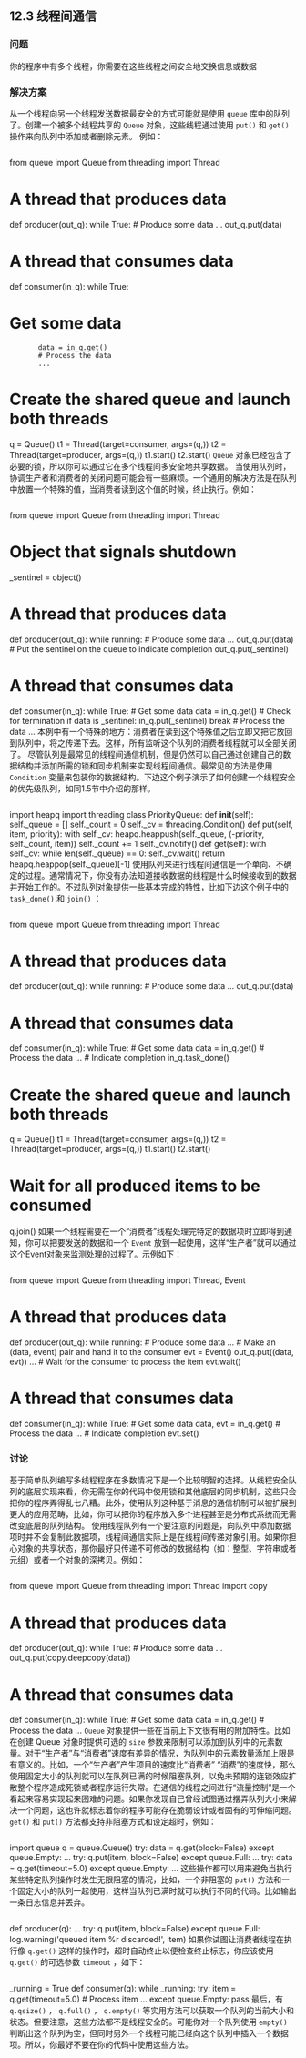## 12.3 线程间通信 ##
### 问题 ###
你的程序中有多个线程，你需要在这些线程之间安全地交换信息或数据
### 解决方案 ###
从一个线程向另一个线程发送数据最安全的方式可能就是使用 ``queue`` 库中的队列了。创建一个被多个线程共享的 ``Queue`` 对象，这些线程通过使用 ``put()`` 和 ``get()`` 操作来向队列中添加或者删除元素。
例如：
```python
```
   from queue import Queue
   from threading import Thread
   # A thread that produces data
   def producer(out_q):
       while True:
           # Produce some data
           ...
           out_q.put(data)
   # A thread that consumes data
   def consumer(in_q):
       while True:
   # Get some data
           data = in_q.get()
           # Process the data
           ...
   # Create the shared queue and launch both threads
   q = Queue()
   t1 = Thread(target=consumer, args=(q,))
   t2 = Thread(target=producer, args=(q,))
   t1.start()
   t2.start()
``Queue`` 对象已经包含了必要的锁，所以你可以通过它在多个线程间多安全地共享数据。
当使用队列时，协调生产者和消费者的关闭问题可能会有一些麻烦。一个通用的解决方法是在队列中放置一个特殊的值，当消费者读到这个值的时候，终止执行。例如：
```python
```
   from queue import Queue
   from threading import Thread
   # Object that signals shutdown
   _sentinel = object()
   # A thread that produces data
   def producer(out_q):
       while running:
           # Produce some data
           ...
           out_q.put(data)
       # Put the sentinel on the queue to indicate completion
       out_q.put(_sentinel)
   # A thread that consumes data
   def consumer(in_q):
       while True:
           # Get some data
           data = in_q.get()
           # Check for termination
           if data is _sentinel:
               in_q.put(_sentinel)
               break
           # Process the data
           ...
本例中有一个特殊的地方：消费者在读到这个特殊值之后立即又把它放回到队列中，将之传递下去。这样，所有监听这个队列的消费者线程就可以全部关闭了。
尽管队列是最常见的线程间通信机制，但是仍然可以自己通过创建自己的数据结构并添加所需的锁和同步机制来实现线程间通信。最常见的方法是使用 ``Condition`` 变量来包装你的数据结构。下边这个例子演示了如何创建一个线程安全的优先级队列，如同1.5节中介绍的那样。
```python
```
   import heapq
   import threading
   class PriorityQueue:
       def __init__(self):
           self._queue = []
           self._count = 0
           self._cv = threading.Condition()
       def put(self, item, priority):
           with self._cv:
               heapq.heappush(self._queue, (-priority, self._count, item))
               self._count += 1
               self._cv.notify()
       def get(self):
           with self._cv:
               while len(self._queue) == 0:
                   self._cv.wait()
               return heapq.heappop(self._queue)[-1]
使用队列来进行线程间通信是一个单向、不确定的过程。通常情况下，你没有办法知道接收数据的线程是什么时候接收到的数据并开始工作的。不过队列对象提供一些基本完成的特性，比如下边这个例子中的 ``task_done()`` 和 ``join()`` ：
```python
```
   from queue import Queue
   from threading import Thread
   # A thread that produces data
   def producer(out_q):
       while running:
           # Produce some data
           ...
           out_q.put(data)
   # A thread that consumes data
   def consumer(in_q):
       while True:
           # Get some data
           data = in_q.get()
           # Process the data
           ...
           # Indicate completion
           in_q.task_done()
   # Create the shared queue and launch both threads
   q = Queue()
   t1 = Thread(target=consumer, args=(q,))
   t2 = Thread(target=producer, args=(q,))
   t1.start()
   t2.start()
   # Wait for all produced items to be consumed
   q.join()
如果一个线程需要在一个“消费者”线程处理完特定的数据项时立即得到通知，你可以把要发送的数据和一个 ``Event`` 放到一起使用，这样“生产者”就可以通过这个Event对象来监测处理的过程了。示例如下：
```python
```
   from queue import Queue
   from threading import Thread, Event
   # A thread that produces data
   def producer(out_q):
       while running:
           # Produce some data
           ...
           # Make an (data, event) pair and hand it to the consumer
           evt = Event()
           out_q.put((data, evt))
           ...
           # Wait for the consumer to process the item
           evt.wait()
   # A thread that consumes data
   def consumer(in_q):
       while True:
           # Get some data
           data, evt = in_q.get()
           # Process the data
           ...
           # Indicate completion
           evt.set()
### 讨论 ###
基于简单队列编写多线程程序在多数情况下是一个比较明智的选择。从线程安全队列的底层实现来看，你无需在你的代码中使用锁和其他底层的同步机制，这些只会把你的程序弄得乱七八糟。此外，使用队列这种基于消息的通信机制可以被扩展到更大的应用范畴，比如，你可以把你的程序放入多个进程甚至是分布式系统而无需改变底层的队列结构。
使用线程队列有一个要注意的问题是，向队列中添加数据项时并不会复制此数据项，线程间通信实际上是在线程间传递对象引用。如果你担心对象的共享状态，那你最好只传递不可修改的数据结构（如：整型、字符串或者元组）或者一个对象的深拷贝。例如：
```python
```
   from queue import Queue
   from threading import Thread
   import copy
   # A thread that produces data
   def producer(out_q):
       while True:
           # Produce some data
           ...
           out_q.put(copy.deepcopy(data))
   # A thread that consumes data
   def consumer(in_q):
       while True:
           # Get some data
           data = in_q.get()
           # Process the data
           ...
``Queue`` 对象提供一些在当前上下文很有用的附加特性。比如在创建 Queue 对象时提供可选的 ``size`` 参数来限制可以添加到队列中的元素数量。对于“生产者”与“消费者”速度有差异的情况，为队列中的元素数量添加上限是有意义的。比如，一个“生产者”产生项目的速度比“消费者” “消费”的速度快，那么使用固定大小的队列就可以在队列已满的时候阻塞队列，以免未预期的连锁效应扩散整个程序造成死锁或者程序运行失常。在通信的线程之间进行“流量控制”是一个看起来容易实现起来困难的问题。如果你发现自己曾经试图通过摆弄队列大小来解决一个问题，这也许就标志着你的程序可能存在脆弱设计或者固有的可伸缩问题。
``get()`` 和 ``put()`` 方法都支持非阻塞方式和设定超时，例如：
```python
```
   import queue
   q = queue.Queue()
   try:
       data = q.get(block=False)
   except queue.Empty:
       ...
   try:
       q.put(item, block=False)
   except queue.Full:
       ...
   try:
       data = q.get(timeout=5.0)
   except queue.Empty:
       ...
这些操作都可以用来避免当执行某些特定队列操作时发生无限阻塞的情况，比如，一个非阻塞的 ``put()`` 方法和一个固定大小的队列一起使用，这样当队列已满时就可以执行不同的代码。比如输出一条日志信息并丢弃。
```python
```
   def producer(q):
       ...
       try:
           q.put(item, block=False)
       except queue.Full:
           log.warning('queued item %r discarded!', item)
如果你试图让消费者线程在执行像 ``q.get()`` 这样的操作时，超时自动终止以便检查终止标志，你应该使用 ``q.get()`` 的可选参数 ``timeout`` ，如下：
```python
```
   _running = True
   def consumer(q):
       while _running:
           try:
               item = q.get(timeout=5.0)
               # Process item
               ...
           except queue.Empty:
               pass
最后，有 ``q.qsize()`` ， ``q.full()`` ， ``q.empty()`` 等实用方法可以获取一个队列的当前大小和状态。但要注意，这些方法都不是线程安全的。可能你对一个队列使用 ``empty()`` 判断出这个队列为空，但同时另外一个线程可能已经向这个队列中插入一个数据项。所以，你最好不要在你的代码中使用这些方法。
